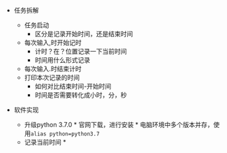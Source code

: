 * 任务拆解
   * 任务启动
      * 区分是记录开始时间，还是结束时间
   * 每次输入,时开始记时
      * 计时？在？位置记录一下当前时间
      * 时间用什么形式记录
   * 每次输入.时结束计时
   * 打印本次记录的时间
      * 如何对比结束时间-开始时间
      * 时间是否需要转化成小时，分，秒
      
* 软件实现
    * 升级python 3.7.0 
          * 官网下载，进行安装
          * 电脑环境中多个版本并存，使用`alias python=python3.7`
    * 记录当前时间
        * 
     
